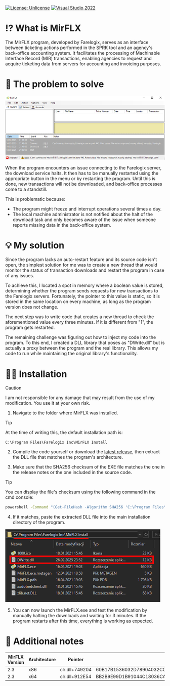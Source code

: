 [![License: Unlicense](https://img.shields.io/badge/License-Unlicense-blueviolet.svg)](https://opensource.org/licenses/Unlicense)
[![Visual Studio 2022](https://custom-icon-badges.demolab.com/badge/Visual%20Studio%202022-5C2D91.svg?&logo=visual-studio&logoColor=white)](https://visualstudio.microsoft.com/)

# :interrobang: What is MirFLX

The MirFLX program, developed by Farelogix, serves as an interface between ticketing actions performed in the SPRK tool and an agency's back-office accounting system. It facilitates the processing of Machinable Interface Record (MIR) transactions, enabling agencies to request and acquire ticketing data from servers for accounting and invoicing purposes.

# :thinking: The problem to solve

<img src="https://github.com/mi5hmash/dll-proxy-dwrite-MirFLXRestarter/blob/main/.resources/images/error_cant_connect.png" alt="Error_Cant_Connect"/>

When the program encounters an issue connecting to the Farelogix server, the download service halts. It then has to be manually restarted using the appropriate button in the menu or by restarting the program. Until this is done, new transactions will not be downloaded, and back-office processes come to a standstill.

This is problematic because:
* The program might freeze and interrupt operations several times a day.
* The local machine administrator is not notified about the halt of the download task and only becomes aware of the issue when someone reports missing data in the back-office system.

# :bulb: My solution 
Since the program lacks an auto-restart feature and its source code isn't open, the simplest solution for me was to create a new thread that would monitor the status of transaction downloads and restart the program in case of any issues.

To achieve this, I located a spot in memory where a boolean value is stored, determining whether the program sends requests for new transactions to the Farelogix servers. Fortunately, the pointer to this value is static, so it is stored in the same location on every machine, as long as the program version does not change.

The next step was to write code that creates a new thread to check the aforementioned value every three minutes. If it is different from "1", the program gets restarted.

The remaining challenge was figuring out how to inject my code into the program. To this end, I created a DLL library that poses as "DWrite.dll" but is actually a proxy between the program and the real library. This allows my code to run while maintaining the original library's functionality.

# :man_mechanic: Installation
> [!CAUTION]
> I am not responsible for any damage that may result from the use of my modification. You use it at your own risk.

1. Navigate to the folder where MirFLX was installed. 

> [!TIP]
> At the time of writing this, the default installation path is:
```text
C:\Program Files\Farelogix Inc\MirFLX Install
```

2. Compile the code yourself or download the [latest release](https://github.com/mi5hmash/dll-proxy-dwrite-MirFLXRestarter/releases/latest), then extract the DLL file that matches the program's architecture.

3. Make sure that the SHA256 checksum of the EXE file matches the one in the release notes or the one included in the source code.

> [!TIP]
> You can display the file's checksum using the following command in the cmd console:
```cmd
powershell -Command "(Get-FileHash -Algorithm SHA256 'C:\Program Files\Farelogix Inc\MirFLX Install\MirFLX.exe').Hash"
```

4. If it matches, paste the extracted DLL file into the main installation directory of the program.

<img src="https://github.com/mi5hmash/dll-proxy-dwrite-MirFLXRestarter/blob/main/.resources/images/dll_destination.png" alt="Dll_Destination"/>

5. You can now launch the MirFLX.exe and test the modification by manually halting the downloads and waiting for 3 minutes. If the program restarts after this time, everything is working as expected.

# :scroll: Additional notes
| MirFLX Version | Architecture | Pointer        | SHA256         |
|----------------|--------------|----------------|----------------|
| 2.3            | x86          | clr.dll+749204 | 60B17B1536032D78904032CC3D882633B0074847101E01303C9FA4E837217651 |
| 2.3            | x64          | clr.dll+912E54 | BB2B9E99D1B91044C18036CA15074689DC0785A1F2DB0A5D6515A9FA0060BE1D |